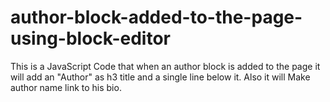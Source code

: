 # author-block-added-to-the-page-using-block-editor
This is a JavaScript Code that when an author block is added to the page it will add an "Author" as h3 title and a single line below it. Also it will Make author name link to his bio.
